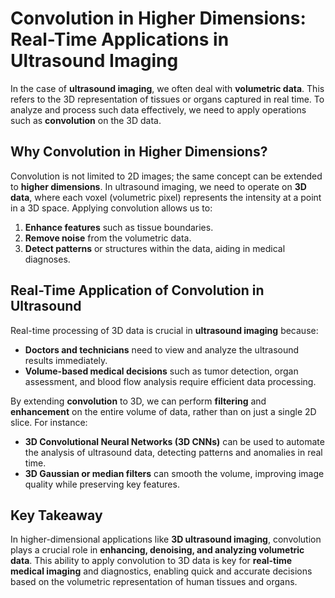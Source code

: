 # Convolution in Higher Dimensions: Real-Time Applications in Ultrasound Imaging

In the case of **ultrasound imaging**, we often deal with **volumetric data**. This refers to the 3D representation of tissues or organs captured in real time. To analyze and process such data effectively, we need to apply operations such as **convolution** on the 3D data.

## Why Convolution in Higher Dimensions?

Convolution is not limited to 2D images; the same concept can be extended to **higher dimensions**. In ultrasound imaging, we need to operate on **3D data**, where each voxel (volumetric pixel) represents the intensity at a point in a 3D space. Applying convolution allows us to:
1. **Enhance features** such as tissue boundaries.
2. **Remove noise** from the volumetric data.
3. **Detect patterns** or structures within the data, aiding in medical diagnoses.

## Real-Time Application of Convolution in Ultrasound

Real-time processing of 3D data is crucial in **ultrasound imaging** because:
- **Doctors and technicians** need to view and analyze the ultrasound results immediately.
- **Volume-based medical decisions** such as tumor detection, organ assessment, and blood flow analysis require efficient data processing.

By extending **convolution** to 3D, we can perform **filtering** and **enhancement** on the entire volume of data, rather than on just a single 2D slice. For instance:
- **3D Convolutional Neural Networks (3D CNNs)** can be used to automate the analysis of ultrasound data, detecting patterns and anomalies in real time.
- **3D Gaussian or median filters** can smooth the volume, improving image quality while preserving key features.

## Key Takeaway

In higher-dimensional applications like **3D ultrasound imaging**, convolution plays a crucial role in **enhancing, denoising, and analyzing volumetric data**. This ability to apply convolution to 3D data is key for **real-time medical imaging** and diagnostics, enabling quick and accurate decisions based on the volumetric representation of human tissues and organs.
